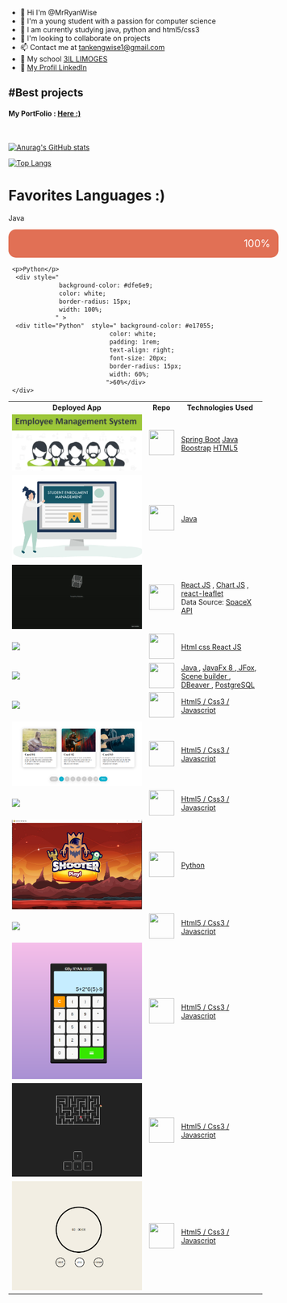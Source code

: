 - 👋 Hi I'm @MrRyanWise
- 👀 I'm a young student with a passion for computer science 
- 🌱 I am currently studying java, python and html5/css3
- 💞️ I'm looking to collaborate on projects  
- 📫 Contact me at tankengwise1@gmail.com
- 🌱 My school <a href="https://www.3il-ingenieurs.fr">3IL LIMOGES</a><br>
- 🌱 <a href="https://www.linkedin.com/in/ryan-wise-tankeng-442a95197/">My Profil LinkedIn</a>


<h2><b>#Best projects</b>  </h2> <h4> My PortFolio : <a href="https://mrryanwise.github.io/RYANWISEPORTFOLIO/index.html">Here :) </a></h4>
<br/>

[![Anurag's GitHub stats](https://github-readme-stats.vercel.app/api?username=MrRyanWise)](https://github.com/anuraghazra/github-readme-stats)

[![Top Langs](https://github-readme-stats.vercel.app/api/top-langs/?username=MrRyanWise)](https://github.com/anuraghazra/github-readme-stats)
 

<h1>Favorites Languages :) </h1>
 <div>
     <p>Java</p>
     <div style="
                  background-color: #dfe6e9;
                  color: white;
                  border-radius: 15px;
                  width: 100%;
                 " >
      <div title="Java" style=" background-color: #e17055;
                                color: white;
                                padding: 1rem;
                                text-align: right;
                                font-size: 20px;
                                border-radius: 15px;
                                width: 100%;
                               ">100%</div>
     </div>

     <p>Python</p>
      <div style="
                  background-color: #dfe6e9;
                  color: white;
                  border-radius: 15px;
                  width: 100%;
                 " >
      <div title="Python"  style=" background-color: #e17055;
                                color: white;
                                padding: 1rem;
                                text-align: right;
                                font-size: 20px;
                                border-radius: 15px;
                                width: 60%;
                               ">60%</div>
     </div>
</div>

<table>
  <tr>
    <th><b><center>Deployed App</center></b></th>
    <th><b><center>Repo</center></b></th>  
    <th><b><center>Technologies Used</center></b></th>
  </tr>
 
  <tr>
  <td><a href="https://github.com/MrRyanWise/EmployeeManagementSystem" target="_blank"><img src="https://github.com/MrRyanWise/EmployeeManagementSystem/blob/main/img/logo.png?raw=true" /> </a></td>
  <td><a href="https://github.com/MrRyanWise/StudentManagement"><img src="https://cdn.iconscout.com/icon/free/png-256/github-153-675523.png" height="50px" width="50px"/></a></td>
  <td>
   <a href="https://spring.io/projects/spring-boot">Spring Boot</a>
   <a href="https://docs.oracle.com/en/java/" target="_blank">Java</a>
   <a href="https://getbootstrap.com/docs/5.2/getting-started/introduction/">Boostrap</a>
   <a href="https://developer.mozilla.org/fr/docs/Web/HTML">HTML5</a>
   </td>
 </tr>
 
 <tr>
  <td><a href="https://github.com/MrRyanWise/StudentManagement" target="_blank"><img src="https://github.com/MrRyanWise/StudentManagement/blob/main/src/img/logo.png?raw=true" /> </a></td>
  <td><a href="https://github.com/MrRyanWise/StudentManagement"><img src="https://cdn.iconscout.com/icon/free/png-256/github-153-675523.png" height="50px" width="50px"/></a></td>
  <td><a href="https://docs.oracle.com/en/java/" target="_blank">Java</a></td>
 </tr>
 
 <tr>
    <td><a href="https://0cgzob.csb.app/"><img src="https://github.com/MrRyanWise/RyanSpace-X-Dashboard/raw/main/src/Assets/Space%20X.gif"/></a></td>
    <td><a href="https://github.com/MrRyanWise/RyanSpace-X-Dashboard"><img src="https://cdn.iconscout.com/icon/free/png-256/github-153-675523.png" height="50px" width="50px"/></a></td>
    <td>  
          <a href="https://reactjs.org">React JS</a> , 
          <a href="https://react-chartjs-2.js.org">Chart JS</a> , 
          <a href="https://react-leaflet.js.org">react-leaflet</a> 
      <br/>Data Source: <a href="https://github.com/r-spacex/SpaceX-API">SpaceX API</a>
    </td>
  </tr>
  
 
   <tr>
    <td><a href="https://github.com/MrRyanWise/CryptoHunter"><img src="https://github.com/MrRyanWise/CryptoHunter/raw/main/src/CryptoHunter.gif"/></a></td>
    <td><a href="https://github.com/MrRyanWise/CryptoHunter"><img src="https://cdn.iconscout.com/icon/free/png-256/github-153-675523.png" height="50px" width="50px"/></a></td>
    <td>  <a href="#">Html css </a>
          <a href="https://reactjs.org">React JS</a>
    </td>
  </tr>
 
 
 
   <tr>
    <td><a href="https://github.com/MrRyanWise/RyanHackathon"> <img src="https://github.com/MrRyanWise/RyanHackathon/raw/main/src/Assets/Hackathon.gif?raw=true"/> </a></td>
    <td><a href="https://github.com/MrRyanWise/RyanHackathon"> <img src="https://cdn.iconscout.com/icon/free/png-256/github-153-675523.png" height="50px" width="50px"/> </a></td>
    <td><a href="https://docs.oracle.com/en/java/"> Java </a>,
        <a href="https://docs.oracle.com/javase/8/javafx/api/toc.htm"> JavaFx 8 , JFox</a>,
        <a href="https://docs.oracle.com/javase/8/javase-clienttechnologies.htm"> Scene builder </a>,
        <a href="https://dbeaver.com/docs/wiki/"> DBeaver </a>,
        <a href="https://www.postgresql.org/docs/current/index.html"> PostgreSQL </a>
     </td>
  </tr>
  
  <tr>
     <td><a href="https://mrryanwise.github.io/RyanTodoList/"><img src="https://github.com/MrRyanWise/RyanTodoList/raw/main/RyanTodoList.gif"/></a></td>          
     <td><a href="https://github.com/MrRyanWise/RyanTodoList"> <img src="https://cdn.iconscout.com/icon/free/png-256/github-153-675523.png" height="50px" width="50px"/> </a></td>
     <td><a href="https://github.com/MrRyanWise/RyanTodoList"> Html5 / Css3 / Javascript </a></td>
   </tr>
 
 
 <tr>
     <td><a href="https://mrryanwise.github.io/WorkingPagination/"><img src="https://github.com/MrRyanWise/WorkingPagination/blob/main/img/fond.png?raw=true"/></a></td>     
     <td><a href="https://github.com/MrRyanWise/WorkingPagination"> <img src="https://cdn.iconscout.com/icon/free/png-256/github-153-675523.png" height="50px" width="50px"/> </a></td>
     <td><a href="https://github.com/MrRyanWise/WorkingPagination"> Html5 / Css3 / Javascript </a></td>
   </tr>
 
   <tr>
     <td><a href="https://mrryanwise.github.io/RyanConnect4/"><img src="https://github.com/MrRyanWise/RyanConnect4/raw/main/Images/Connect_4.gif"/></a></td>          
     <td><a href="https://github.com/MrRyanWise/RyanConnect4"> <img src="https://cdn.iconscout.com/icon/free/png-256/github-153-675523.png" height="50px" width="50px"/> </a></td>
     <td><a href="https://github.com/MrRyanWise/RyanConnect4"> Html5 / Css3 / Javascript </a></td>
   </tr>

   <tr>
     <td><a href="https://github.com/MrRyanWise/RyanJeuxZombiePython"><img src="https://github.com/MrRyanWise/RyanJeuxZombiePython/raw/main/Assets/Accueil.png"/></a></td>          
     <td><a href="https://github.com/MrRyanWise/RyanJeuxZombiePython"> <img src="https://cdn.iconscout.com/icon/free/png-256/github-153-675523.png" height="50px" width="50px"/> </a></td>
     <td><a href="https://www.python.org/doc/"> Python </a></td>
   </tr>
  
   <tr>
     <td><a href="https://mrryanwise.github.io/Ryantictactoe.io/"><img src="https://github.com/MrRyanWise/Ryantictactoe.io/raw/main/images/TicTacToe.png"/></a></td>          
     <td><a href="https://github.com/MrRyanWise/Ryantictactoe.io/blob/main/README.md"> <img src="https://cdn.iconscout.com/icon/free/png-256/github-153-675523.png" height="50px" width="50px"/> </a></td>
     <td><a href="https://mrryanwise.github.io/Ryantictactoe.io/"> Html5 / Css3 / Javascript </a></td>
   </tr>
  
   <tr>
     <td><a href="https://mrryanwise.github.io/RyanCalculatrice/"><img src="https://github.com/MrRyanWise/RyanCalculatrice/raw/main/Calcc.png"/></a></td>   
     <td><a href="https://github.com/MrRyanWise/RyanCalculatrice"> <img src="https://cdn.iconscout.com/icon/free/png-256/github-153-675523.png" height="50px" width="50px"/> </a></td>
     <td><a href="https://mrryanwise.github.io/RyanCalculatrice/"> Html5 / Css3 / Javascript </a></td>
   </tr>
  
  <tr>
     <td><a href="https://mrryanwise.github.io/RyanMaze/"><img src="https://github.com/MrRyanWise/RyanLabyrinthe/raw/main/Assets/Maze.png"/></a></td>   
     <td><a href="https://github.com/MrRyanWise/RyanMaze"> <img src="https://cdn.iconscout.com/icon/free/png-256/github-153-675523.png" height="50px" width="50px"/> </a></td>
     <td><a href="https://github.com/MrRyanWise/RyanMaze"> Html5 / Css3 / Javascript </a></td>
   </tr>
 
 
  <tr>
     <td><a href="https://mrryanwise.github.io/StopWatch/"><img src="https://github.com/MrRyanWise/StopWatch/raw/main/src/img/watch.png"/></a></td>   
     <td><a href="https://github.com/MrRyanWise/StopWatch"> <img src="https://cdn.iconscout.com/icon/free/png-256/github-153-675523.png" height="50px" width="50px"/> </a></td>
     <td><a href="https://github.com/MrRyanWise/StopWatch"> Html5 / Css3 / Javascript </a></td>
   </tr>

</table> 


